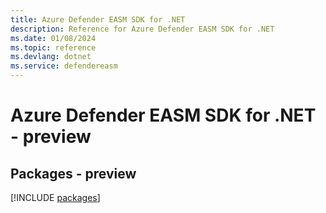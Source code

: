 ```yaml
---
title: Azure Defender EASM SDK for .NET
description: Reference for Azure Defender EASM SDK for .NET
ms.date: 01/08/2024
ms.topic: reference
ms.devlang: dotnet
ms.service: defendereasm
---
```

# Azure Defender EASM SDK for .NET - preview
## Packages - preview
[!INCLUDE [packages](defender-easm-index.md)]